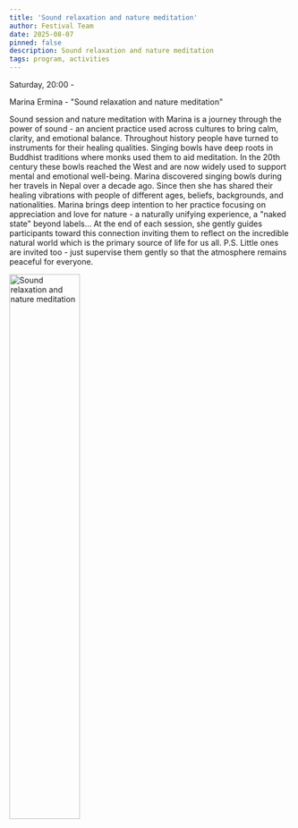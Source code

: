```yaml
---
title: 'Sound relaxation and nature meditation'
author: Festival Team
date: 2025-08-07
pinned: false
description: Sound relaxation and nature meditation
tags: program, activities
---
```


<script>
    import Image from  '$lib/Image.svelte'
</script>

Saturday, 20:00 -

Marina Ermina - "Sound relaxation and nature meditation"

Sound session and nature meditation with Marina is a journey through the power of sound - an ancient practice used across cultures to bring calm, clarity, and emotional balance. Throughout history people have turned to instruments for their healing qualities. Singing bowls have deep roots in Buddhist traditions where monks used them to aid meditation. In the 20th century these bowls reached the West and are now widely used to support mental and emotional well-being. Marina discovered singing bowls during her travels in Nepal over a decade ago. Since then she has shared their healing vibrations with people of different ages, beliefs, backgrounds, and nationalities. Marina brings deep intention to her practice focusing on appreciation and love for nature - a naturally unifying experience, a "naked state" beyond labels... At the end of each session, she gently guides participants toward this connection inviting them to reflect on the incredible natural world which is the primary source of life for us all. P.S. Little ones are invited too - just supervise them gently so that the atmosphere remains peaceful for everyone.

<Image 
  src='program/activities/35-sound-relaxation-and-nature-meditation.png'
  caption='Sound relaxation and nature meditation'
  alt='Sound relaxation and nature meditation'
  width='50%'/> 